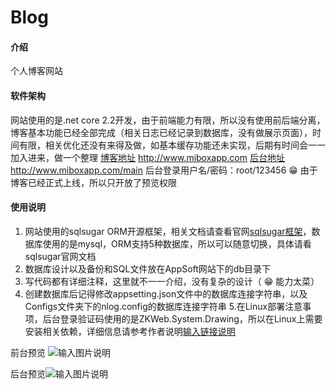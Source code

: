# Blog

#### 介绍
个人博客网站

#### 软件架构
网站使用的是.net core 2.2开发，由于前端能力有限，所以没有使用前后端分离，博客基本功能已经全部完成（相关日志已经记录到数据库，没有做展示页面），时间有限，相关优化还没有来得及做，如基本缓存功能还未实现，后期有时间会一一加入进来，做一个整理
[博客地址](http://www.miboxapp.com) http://www.miboxapp.com
[后台地址](http://[输入链接说明](http://www.miboxapp.com/main)) http://www.miboxapp.com/main
后台登录用户名/密码：root/123456
 :grin: 由于博客已经正式上线，所以只开放了预览权限


#### 使用说明

1. 网站使用的sqlsugar ORM开源框架，相关文档请查看官网[sqlsugar框架](http://www.codeisbug.com/)，数据库使用的是mysql，ORM支持5种数据库，所以可以随意切换，具体请看sqlsugar官网文档
2. 数据库设计以及备份和SQL文件放在AppSoft网站下的db目录下
3. 写代码都有详细注释，这里就不一一介绍，没有复杂的设计（ :grin: 能力太菜）
4. 创建数据库后记得修改appsetting.json文件中的数据库连接字符串，以及Configs文件夹下的nlog.config的数据库连接字符串
5.在Linux部署注意事项，后台登录验证码使用的是ZKWeb.System.Drawing，所以在Linux上需要安装相关依赖，详细信息请参考作者说明[输入链接说明](https://github.com/zkweb-framework/zkweb.system.drawing)



前台预览
![输入图片说明](https://images.gitee.com/uploads/images/2019/0122/094841_7b096768_967952.png "37℃空间-个人博客.png")

后台预览![输入图片说明](https://images.gitee.com/uploads/images/2019/0122/095015_2d0d64ad_967952.png "后台管理系统.png")


